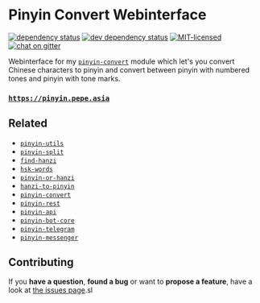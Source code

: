 # Pinyin Convert Webinterface

[![dependency status](https://img.shields.io/david/pepebecker/pinyin.svg)](https://david-dm.org/pepebecker/pinyin)
[![dev dependency status](https://img.shields.io/david/dev/pepebecker/pinyin.svg)](https://david-dm.org/pepebecker/pinyin#info=devDependencies)
[![MIT-licensed](https://img.shields.io/github/license/pepebecker/pinyin.svg)](https://opensource.org/licenses/MIT)
[![chat on gitter](https://badges.gitter.im/pepebecker.svg)](https://gitter.im/pepebecker)

Webinterface for my [`pinyin-convert`](https://github.com/pepebecker/pinyin-convert) module which let's you convert Chinese characters to pinyin and convert between pinyin with numbered tones and pinyin with tone marks.

### [`https://pinyin.pepe.asia`](https://pinyin.pepe.asia)

## Related

- [`pinyin-utils`](https://github.com/pepebecker/pinyin-utils)
- [`pinyin-split`](https://github.com/pepebecker/pinyin-split)
- [`find-hanzi`](https://github.com/pepebecker/find-hanzi)
- [`hsk-words`](https://github.com/pepebecker/hsk-words)
- [`pinyin-or-hanzi`](https://github.com/pepebecker/pinyin-or-hanzi)
- [`hanzi-to-pinyin`](https://github.com/pepebecker/hanzi-to-pinyin)
- [`pinyin-convert`](https://github.com/pepebecker/pinyin-convert)
- [`pinyin-rest`](https://github.com/pepebecker/pinyin-rest)
- [`pinyin-api`](https://github.com/pepebecker/pinyin-api)
- [`pinyin-bot-core`](https://github.com/pepebecker/pinyin-bot-core)
- [`pinyin-telegram`](https://github.com/pepebecker/pinyin-telegram)
- [`pinyin-messenger`](https://github.com/pepebecker/pinyin-messenger)

## Contributing

If you **have a question**, **found a bug** or want to **propose a feature**, have a look at [the issues page](https://github.com/pepebecker/pinyin/issues).sl
